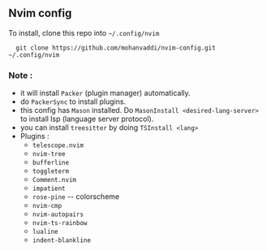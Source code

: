 ## Nvim config

To install, clone this repo into `~/.config/nvim`
```
  git clone https://github.com/mohanvaddi/nvim-config.git ~/.config/nvim
```
### Note :
- it will install `Packer` (plugin manager) automatically.
- do `PackerSync` to install plugins.
- this config has `Mason` installed. Do `MasonInstall <desired-lang-server>` to install lsp (language server protocol).
- you can install `treesitter` by doing `TSInstall <lang>`
- Plugins :
    - `telescope.nvim`
    - `nvim-tree`
    - `bufferline`
    - `toggleterm`
    - `Comment.nvim`
    - `impatient`
    - `rose-pine` -- colorscheme
    - `nvim-cmp`
    - `nvim-autopairs`
    - `nvim-ts-rainbow`
    - `lualine`
    - `indent-blankline`
